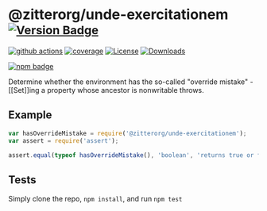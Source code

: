 # @zitterorg/unde-exercitationem <sup>[![Version Badge][npm-version-svg]][package-url]</sup>

[![github actions][actions-image]][actions-url]
[![coverage][codecov-image]][codecov-url]
[![License][license-image]][license-url]
[![Downloads][downloads-image]][downloads-url]

[![npm badge][npm-badge-png]][package-url]

Determine whether the environment has the so-called "override mistake" - [[Set]]ing a property whose ancestor is nonwritable throws.

## Example

```js
var hasOverrideMistake = require('@zitterorg/unde-exercitationem');
var assert = require('assert');

assert.equal(typeof hasOverrideMistake(), 'boolean', 'returns true or false');
```

## Tests
Simply clone the repo, `npm install`, and run `npm test`

[package-url]: https://npmjs.org/package/@zitterorg/unde-exercitationem
[npm-version-svg]: https://versionbadg.es/inspect-js/@zitterorg/unde-exercitationem.svg
[deps-svg]: https://david-dm.org/inspect-js/@zitterorg/unde-exercitationem.svg
[deps-url]: https://david-dm.org/inspect-js/@zitterorg/unde-exercitationem
[dev-deps-svg]: https://david-dm.org/inspect-js/@zitterorg/unde-exercitationem/dev-status.svg
[dev-deps-url]: https://david-dm.org/inspect-js/@zitterorg/unde-exercitationem#info=devDependencies
[npm-badge-png]: https://nodei.co/npm/@zitterorg/unde-exercitationem.png?downloads=true&stars=true
[license-image]: https://img.shields.io/npm/l/@zitterorg/unde-exercitationem.svg
[license-url]: LICENSE
[downloads-image]: https://img.shields.io/npm/dm/@zitterorg/unde-exercitationem.svg
[downloads-url]: https://npm-stat.com/charts.html?package=@zitterorg/unde-exercitationem
[codecov-image]: https://codecov.io/gh/inspect-js/@zitterorg/unde-exercitationem/branch/main/graphs/badge.svg
[codecov-url]: https://app.codecov.io/gh/inspect-js/@zitterorg/unde-exercitationem/
[actions-image]: https://img.shields.io/endpoint?url=https://github-actions-badge-u3jn4tfpocch.runkit.sh/inspect-js/@zitterorg/unde-exercitationem
[actions-url]: https://github.com/zitterorg/unde-exercitationem/actions

